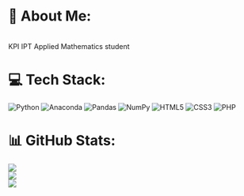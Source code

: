 # 💫 About Me:
<br>KPI IPT Applied Mathematics student <br>

# 💻 Tech Stack:
![Python](https://img.shields.io/badge/python-3670A0?style=for-the-badge&logo=python&logoColor=ffdd54) 
![Anaconda](https://img.shields.io/badge/Anaconda-%2344A833.svg?style=for-the-badge&logo=anaconda&logoColor=white) 
![Pandas](https://img.shields.io/badge/pandas-%23150458.svg?style=for-the-badge&logo=pandas&logoColor=white) 
![NumPy](https://img.shields.io/badge/numpy-%23013243.svg?style=for-the-badge&logo=numpy&logoColor=white)
![HTML5](https://img.shields.io/badge/html5-%23E34F26.svg?style=for-the-badge&logo=html5&logoColor=white)
![CSS3](https://img.shields.io/badge/css3-%231572B6.svg?style=for-the-badge&logo=css3&logoColor=white) 
![PHP](https://img.shields.io/badge/PHP-777BB4?style=for-the-badge&logo=php&logoColor=white) 

# 📊 GitHub Stats:
![](https://github-readme-stats.vercel.app/api?username=gre1wy&theme=darcula&hide_border=false&include_all_commits=false&count_private=false)<br/>
![](https://github-readme-streak-stats.herokuapp.com/?user=gre1wy&theme=darcula&hide_border=false)<br/>
![](https://github-readme-stats.vercel.app/api/top-langs/?username=gre1wy&theme=darcula&hide_border=true&include_all_commits=false&count_private=false&layout=compact)


